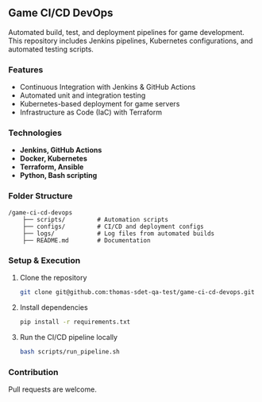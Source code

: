 ## Game CI/CD DevOps  

Automated build, test, and deployment pipelines for game development.  
This repository includes Jenkins pipelines, Kubernetes configurations, and automated testing scripts.

### Features  
- Continuous Integration with Jenkins & GitHub Actions  
- Automated unit and integration testing  
- Kubernetes-based deployment for game servers  
- Infrastructure as Code (IaC) with Terraform  

### Technologies  
- **Jenkins, GitHub Actions**  
- **Docker, Kubernetes**  
- **Terraform, Ansible**  
- **Python, Bash scripting**  

### Folder Structure  
```
/game-ci-cd-devops
    ├── scripts/         # Automation scripts
    ├── configs/         # CI/CD and deployment configs
    ├── logs/            # Log files from automated builds
    ├── README.md        # Documentation
```

### Setup & Execution  
1. Clone the repository  
   ```bash  
   git clone git@github.com:thomas-sdet-qa-test/game-ci-cd-devops.git  
   ```  
2. Install dependencies  
   ```bash  
   pip install -r requirements.txt  
   ```  
3. Run the CI/CD pipeline locally  
   ```bash  
   bash scripts/run_pipeline.sh  
   ```  

### Contribution  
Pull requests are welcome.
